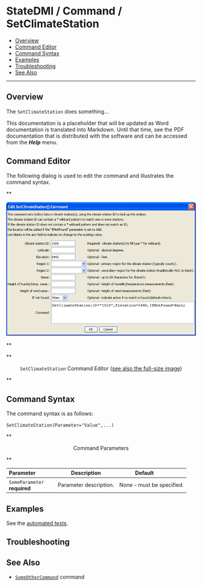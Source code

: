 # StateDMI / Command / SetClimateStation #

* [Overview](#overview)
* [Command Editor](#command-editor)
* [Command Syntax](#command-syntax)
* [Examples](#examples)
* [Troubleshooting](#troubleshooting)
* [See Also](#see-also)

-------------------------

## Overview ##

The `SetClimateStation` does something...

This documentation is a placeholder that will be updated as Word documentation is translated into Markdown.
Until that time, see the PDF documentation that is distributed with the software and can be accessed
from the ***Help*** menu.

## Command Editor ##

The following dialog is used to edit the command and illustrates the command syntax.

**<p style="text-align: center;">
![SetClimateStation](SetClimateStation.png)
</p>**

**<p style="text-align: center;">
`SetClimateStation` Command Editor (<a href="../SetClimateStation.png">see also the full-size image</a>)
</p>**

## Command Syntax ##

The command syntax is as follows:

```text
SetClimateStation(Parameter="Value",...)
```
**<p style="text-align: center;">
Command Parameters
</p>**

| **Parameter**&nbsp;&nbsp;&nbsp;&nbsp;&nbsp;&nbsp;&nbsp;&nbsp;&nbsp;&nbsp;&nbsp;&nbsp; | **Description** | **Default**&nbsp;&nbsp;&nbsp;&nbsp;&nbsp;&nbsp;&nbsp;&nbsp;&nbsp;&nbsp; |
| --------------|-----------------|----------------- |
|`SomeParameter`<br>**required**|Parameter description.|None – must be specified.|

## Examples ##

See the [automated tests](https://github.com/OpenCDSS/cdss-app-statedmi-test/tree/master/test/regression/commands/SetClimateStation).

## Troubleshooting ##

## See Also ##

* [`SomeOtherCommand`](../SomeOtherCommand/SomeOtherCommand) command

